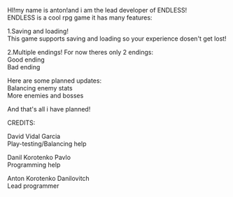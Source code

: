 HI!my name is anton!and i am the lead developer of ENDLESS!   
ENDLESS is a cool rpg game it has many features:

1.Saving and loading!   
This game supports saving and loading so your experience dosen't get lost!

2.Multiple endings!
For now theres only 2 endings:   
Good ending   
Bad ending   


Here are some planned updates:   
Balancing enemy stats    
More enemies and bosses   



And that's all i have planned!

 
CREDITS:


David Vidal Garcia   
Play-testing/Balancing help

Danil Korotenko Pavlo   
Programming help

Anton Korotenko Danilovitch   
Lead programmer

